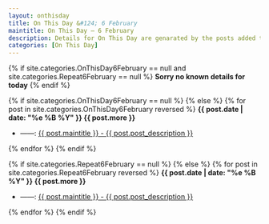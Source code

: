 ```yaml
---
layout: onthisday
title: On This Day &#124; 6 February
maintitle: On This Day — 6 February
description: Details for On This Day are genarated by the posts added to the website so the content is subject to changes/updates over time.
categories: [On This Day]
---
```


{% if site.categories.OnThisDay6February == null and site.categories.Repeat6February == null %}
<strong>Sorry no known details for today</strong>
{% endif %}

{% if site.categories.OnThisDay6February == null %}
{% else %}
{% for post in site.categories.OnThisDay6February reversed %}
<strong>{{ post.date | date: "%e %B %Y" }} {{ post.more }}</strong>
<ul>
<li> ——: <a href="{{ post.url }}">{{ post.maintitle }} - {{ post.post_description }}</a></li>
</ul>
{% endfor %}
{% endif %}

{% if site.categories.Repeat6February == null %}
{% else %}
{% for post in site.categories.Repeat6February reversed %}
<strong>{{ post.date | date: "%e %B %Y" }} {{ post.more }}</strong>
<ul>
<li> ——: <a href="{{ post.url }}">{{ post.maintitle }} - {{ post.post_description }}</a></li>
</ul>
{% endfor %}
{% endif %}
